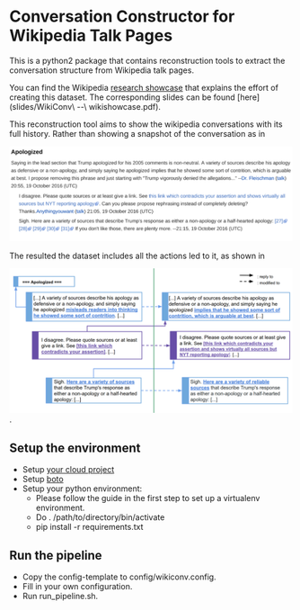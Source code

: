 # Conversation Constructor for Wikipedia Talk Pages

This is a python2 package that contains reconstruction tools to extract the conversation structure
from Wikipedia talk pages.

You can find the Wikipedia [research
showcase](https://www.mediawiki.org/wiki/Wikimedia_Research/Showcase#June_2018) that explains the effort of
creating this dataset. The corresponding slides can be found
[here](slides/WikiConv\ --\ wikishowcase.pdf).

This reconstruction tool aims to show the wikipedia conversations with its full
history.
Rather than showing a snapshot of the conversation as in

![Figure1](slides/original_conv.png)

The resulted the dataset includes all the actions led to it, as shown in

![Figure2](slides/reconstructed.png).

## Setup the environment

- Setup [your cloud project](https://cloud.google.com/dataflow/docs/quickstarts/quickstart-python)
- Setup [boto](https://cloud.google.com/storage/docs/boto-plugin#setup-python)
- Setup your python environment:
    - Please follow the guide in the first step to set up a virtualenv environment.
    - Do . /path/to/directory/bin/activate
    - pip install -r requirements.txt

## Run the pipeline
- Copy the config-template to config/wikiconv.config.
- Fill in your own configuration.
- Run run_pipeline.sh.
